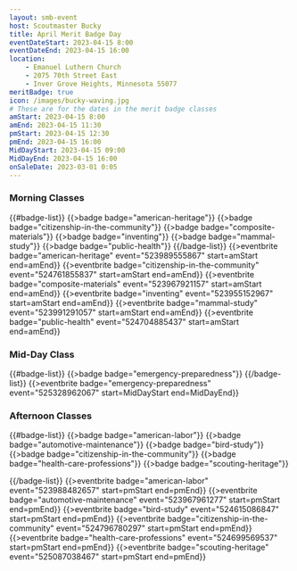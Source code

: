 ```yaml
---
layout: smb-event
host: Scoutmaster Bucky
title: April Merit Badge Day
eventDateStart: 2023-04-15 8:00
eventDateEnd: 2023-04-15 16:00
location:
    - Emanuel Luthern Church
    - 2075 70th Street East
    - Inver Grove Heights, Minnesota 55077
meritBadge: true
icon: /images/bucky-waving.jpg
# These are for the dates in the merit badge classes
amStart: 2023-04-15 8:00
amEnd: 2023-04-15 11:30
pmStart: 2023-04-15 12:30
pmEnd: 2023-04-15 16:00
MidDayStart: 2023-04-15 09:00
MidDayEnd: 2023-04-15 16:00
onSaleDate: 2023-03-01 0:05
---
```

### Morning Classes

{{#badge-list}}
{{>badge badge="american-heritage"}}
{{>badge badge="citizenship-in-the-community"}}
{{>badge badge="composite-materials"}}
{{>badge badge="inventing"}}
{{>badge badge="mammal-study"}}
{{>badge badge="public-health"}}
{{/badge-list}}
{{>eventbrite badge="american-heritage" event="523989555867" start=amStart end=amEnd}}
{{>eventbrite badge="citizenship-in-the-community" event="524761855837" start=amStart end=amEnd}}
{{>eventbrite badge="composite-materials" event="523967921157" start=amStart end=amEnd}}
{{>eventbrite badge="inventing" event="523955152967" start=amStart end=amEnd}}
{{>eventbrite badge="mammal-study" event="523991291057" start=amStart end=amEnd}}
{{>eventbrite badge="public-health" event="524704885437" start=amStart end=amEnd}}

### Mid-Day Class

{{#badge-list}}
{{>badge badge="emergency-preparedness"}}
{{/badge-list}}
{{>eventbrite badge="emergency-preparedness" event="525328962067" start=MidDayStart end=MidDayEnd}}


### Afternoon Classes

{{#badge-list}}
{{>badge badge="american-labor"}}
{{>badge badge="automotive-maintenance"}}
{{>badge badge="bird-study"}}
{{>badge badge="citizenship-in-the-community"}}
{{>badge badge="health-care-professions"}}
{{>badge badge="scouting-heritage"}}

{{/badge-list}}
{{>eventbrite badge="american-labor" event="523988482657" start=pmStart end=pmEnd}}
{{>eventbrite badge="automotive-maintenance" event="523967961277" start=pmStart end=pmEnd}}
{{>eventbrite badge="bird-study" event="524615086847" start=pmStart end=pmEnd}}
{{>eventbrite badge="citizenship-in-the-community" event="524796780297" start=pmStart end=pmEnd}}
{{>eventbrite badge="health-care-professions" event="524699569537" start=pmStart end=pmEnd}}
{{>eventbrite badge="scouting-heritage" event="525087038467" start=pmStart end=pmEnd}}

